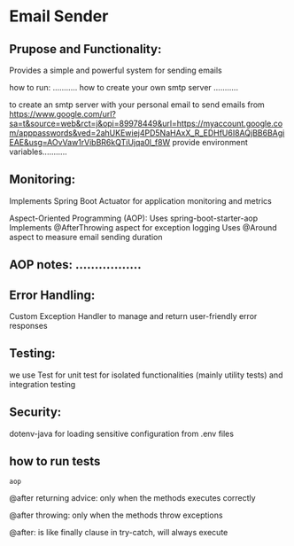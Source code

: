 # Email Sender
## Prupose and Functionality:
Provides a simple and powerful system for sending emails

how to run: ...........
how to create your own smtp server ...........

to create an smtp server with your personal email to send emails from
https://www.google.com/url?sa=t&source=web&rct=j&opi=89978449&url=https://myaccount.google.com/apppasswords&ved=2ahUKEwiej4PD5NaHAxX_R_EDHfU6I8AQjBB6BAgiEAE&usg=AOvVaw1rVibBR6kQTiUjqa0l_f8W
provide environment variables...........



## Monitoring:
Implements Spring Boot Actuator for application monitoring and metrics

Aspect-Oriented Programming (AOP):
Uses spring-boot-starter-aop
Implements @AfterThrowing aspect for exception logging
Uses @Around aspect to measure email sending duration

## AOP notes: .................


## Error Handling:
Custom Exception Handler to manage and return user-friendly error responses

## Testing:
we use Test for  unit test for isolated functionalities (mainly utility tests) and integration testing

## Security:
dotenv-java for loading sensitive configuration from .env files

## how to run tests

	aop 
@after returning advice:
only when the methods executes correctly

@after throwing:
only when the methods throw exceptions

@after:
is like finally clause in try-catch, will always execute


